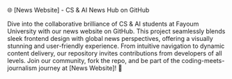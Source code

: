 🌐 [News Website] - CS & AI News Hub on GitHub

Dive into the collaborative brilliance of CS & AI students at Fayoum University with our news website on GitHub. This project seamlessly blends sleek frontend design with global news perspectives, offering a visually stunning and user-friendly experience. From intuitive navigation to dynamic content delivery, our repository invites contributions from developers of all levels. Join our community, fork the repo, and be part of the coding-meets-journalism journey at [News Website]! 🌟
